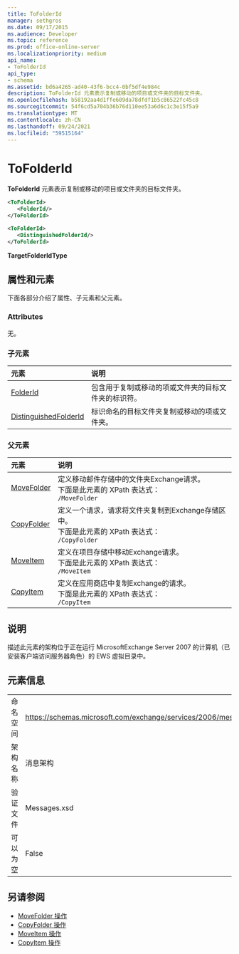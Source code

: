 ```yaml
---
title: ToFolderId
manager: sethgros
ms.date: 09/17/2015
ms.audience: Developer
ms.topic: reference
ms.prod: office-online-server
ms.localizationpriority: medium
api_name:
- ToFolderId
api_type:
- schema
ms.assetid: bd6a4265-ad40-43f6-bcc4-0bf5df4e984c
description: ToFolderId 元素表示复制或移动的项目或文件夹的目标文件夹。
ms.openlocfilehash: b58192aa4d1ffe609da78dfdf1b5c86522fc45c8
ms.sourcegitcommit: 54f6cd5a704b36b76d110ee53a6d6c1c3e15f5a9
ms.translationtype: MT
ms.contentlocale: zh-CN
ms.lasthandoff: 09/24/2021
ms.locfileid: "59515164"
---
```

# <a name="tofolderid"></a>ToFolderId

**ToFolderId** 元素表示复制或移动的项目或文件夹的目标文件夹。 
  
```xml
<ToFolderId>
   <FolderId/>
</ToFolderId>
```

```xml
<ToFolderId>
   <DistinguishedFolderId/>
</ToFolderId>
```

**TargetFolderIdType**

## <a name="attributes-and-elements"></a>属性和元素

下面各部分介绍了属性、子元素和父元素。
  
### <a name="attributes"></a>Attributes

无。
  
### <a name="child-elements"></a>子元素

|**元素**|**说明**|
|:-----|:-----|
|[FolderId](folderid.md) <br/> |包含用于复制或移动的项或文件夹的目标文件夹的标识符。  <br/> |
|[DistinguishedFolderId](distinguishedfolderid.md) <br/> |标识命名的目标文件夹复制或移动的项或文件夹。  <br/> |
   
### <a name="parent-elements"></a>父元素

|**元素**|**说明**|
|:-----|:-----|
|[MoveFolder](movefolder.md) <br/> |定义移动邮件存储中的文件夹Exchange请求。  <br/> 下面是此元素的 XPath 表达式：   <br/>  `/MoveFolder` <br/> |
|[CopyFolder](copyfolder.md) <br/> |定义一个请求，请求将文件夹复制到Exchange存储区中。  <br/> 下面是此元素的 XPath 表达式：   <br/>  `/CopyFolder` <br/> |
|[MoveItem](moveitem.md) <br/> |定义在项目存储中移动Exchange请求。  <br/> 下面是此元素的 XPath 表达式：   <br/>  `/MoveItem` <br/> |
|[CopyItem](copyitem.md) <br/> |定义在应用商店中复制Exchange的请求。  <br/> 下面是此元素的 XPath 表达式：   <br/>  `/CopyItem` <br/> |
   
## <a name="remarks"></a>说明

描述此元素的架构位于正在运行 MicrosoftExchange Server 2007 的计算机（已安装客户端访问服务器角色）的 EWS 虚拟目录中。
  
## <a name="element-information"></a>元素信息

|||
|:-----|:-----|
|命名空间  <br/> |https://schemas.microsoft.com/exchange/services/2006/messages  <br/> |
|架构名称  <br/> |消息架构  <br/> |
|验证文件  <br/> |Messages.xsd  <br/> |
|可以为空  <br/> |False  <br/> |
   
## <a name="see-also"></a>另请参阅

- [MoveFolder 操作](movefolder-operation.md)  
- [CopyFolder 操作](copyfolder-operation.md) 
- [MoveItem 操作](moveitem-operation.md) 
- [CopyItem 操作](copyitem-operation.md)

